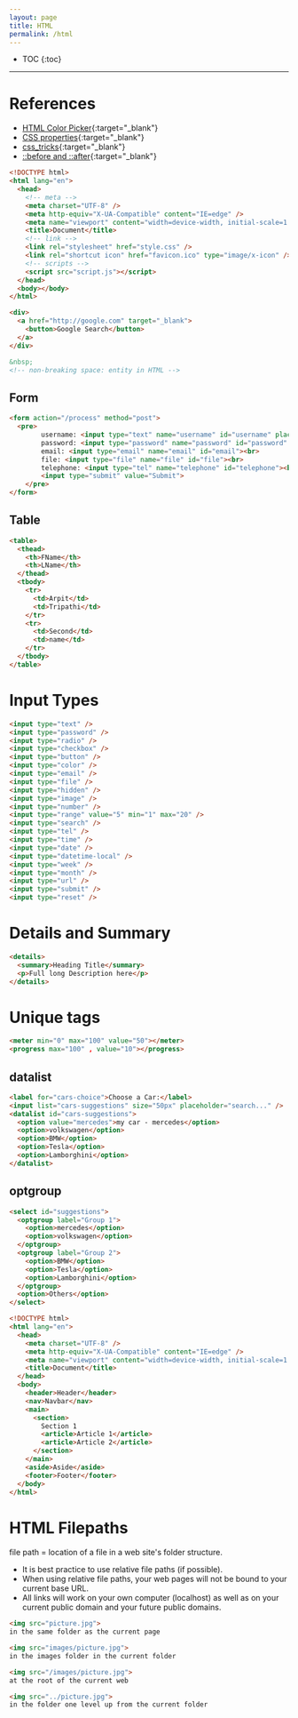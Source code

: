 ```yaml
---
layout: page
title: HTML
permalink: /html
---
```


- TOC
{:toc}

---

# References

- [HTML Color Picker](https://www.w3schools.com/colors/colors_picker.asp){:target="\_blank"}
- [CSS properties](https://www.w3schools.com/cssref/default.asp){:target="\_blank"}
- [css_tricks](https://css-tricks.com/){:target="\_blank"}
- [::before and ::after](https://css-tricks.com/almanac/selectors/a/after-and-before/){:target="\_blank"}

```html
<!DOCTYPE html>
<html lang="en">
  <head>
    <!-- meta -->
    <meta charset="UTF-8" />
    <meta http-equiv="X-UA-Compatible" content="IE=edge" />
    <meta name="viewport" content="width=device-width, initial-scale=1.0" />
    <title>Document</title>
    <!-- link -->
    <link rel="stylesheet" href="style.css" />
    <link rel="shortcut icon" href="favicon.ico" type="image/x-icon" />
    <!-- scripts -->
    <script src="script.js"></script>
  </head>
  <body></body>
</html>
```

```html
<div>
  <a href="http://google.com" target="_blank">
    <button>Google Search</button>
  </a>
</div>
```

```html
&nbsp;
<!-- non-breaking space: entity in HTML -->
```

## Form

```html
<form action="/process" method="post">
  <pre>
        username: <input type="text" name="username" id="username" placeholder="name"><br>
        password: <input type="password" name="password" id="password" required><br>
        email: <input type="email" name="email" id="email"><br>
        file: <input type="file" name="file" id="file"><br>
        telephone: <input type="tel" name="telephone" id="telephone"><br>
        <input type="submit" value="Submit">
    </pre>
</form>
```

## Table

```html
<table>
  <thead>
    <th>FName</th>
    <th>LName</th>
  </thead>
  <tbody>
    <tr>
      <td>Arpit</td>
      <td>Tripathi</td>
    </tr>
    <tr>
      <td>Second</td>
      <td>name</td>
    </tr>
  </tbody>
</table>
```

# Input Types

```html
<input type="text" />
<input type="password" />
<input type="radio" />
<input type="checkbox" />
<input type="button" />
<input type="color" />
<input type="email" />
<input type="file" />
<input type="hidden" />
<input type="image" />
<input type="number" />
<input type="range" value="5" min="1" max="20" />
<input type="search" />
<input type="tel" />
<input type="time" />
<input type="date" />
<input type="datetime-local" />
<input type="week" />
<input type="month" />
<input type="url" />
<input type="submit" />
<input type="reset" />
```

# Details and Summary

```html
<details>
  <summary>Heading Title</summary>
  <p>Full long Description here</p>
</details>
```

# Unique tags

```html
<meter min="0" max="100" value="50"></meter>
<progress max="100" , value="10"></progress>
```

## datalist

```html
<label for="cars-choice">Choose a Car:</label>
<input list="cars-suggestions" size="50px" placeholder="search..." />
<datalist id="cars-suggestions">
  <option value="mercedes">my car - mercedes</option>
  <option>volkswagen</option>
  <option>BMW</option>
  <option>Tesla</option>
  <option>Lamborghini</option>
</datalist>
```

## optgroup

```html
<select id="suggestions">
  <optgroup label="Group 1">
    <option>mercedes</option>
    <option>volkswagen</option>
  </optgroup>
  <optgroup label="Group 2">
    <option>BMW</option>
    <option>Tesla</option>
    <option>Lamborghini</option>
  </optgroup>
  <option>Others</option>
</select>
```

```html
<!DOCTYPE html>
<html lang="en">
  <head>
    <meta charset="UTF-8" />
    <meta http-equiv="X-UA-Compatible" content="IE=edge" />
    <meta name="viewport" content="width=device-width, initial-scale=1.0" />
    <title>Document</title>
  </head>
  <body>
    <header>Header</header>
    <nav>Navbar</nav>
    <main>
      <section>
        Section 1
        <article>Article 1</article>
        <article>Article 2</article>
      </section>
    </main>
    <aside>Aside</aside>
    <footer>Footer</footer>
  </body>
</html>
```

# HTML Filepaths

file path = location of a file in a web site's folder structure.

- It is best practice to use relative file paths (if possible).
- When using relative file paths, your web pages will not be bound to your current base URL.
- All links will work on your own computer (localhost) as well as on your current public domain and your future public domains.

```html
<img src="picture.jpg">
in the same folder as the current page

<img src="images/picture.jpg">
in the images folder in the current folder

<img src="/images/picture.jpg">
at the root of the current web

<img src="../picture.jpg">
in the folder one level up from the current folder
```
